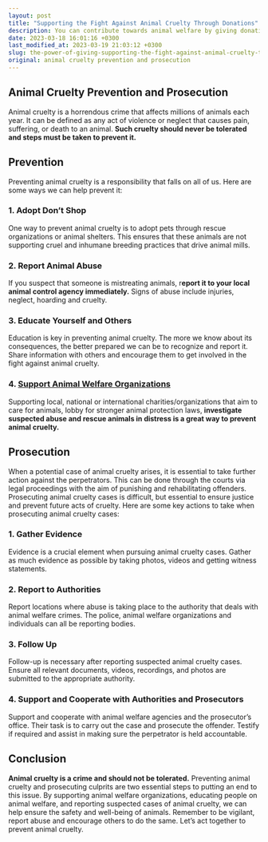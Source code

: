 ```yaml
---
layout: post
title: "Supporting the Fight Against Animal Cruelty Through Donations"
description: You can contribute towards animal welfare by giving donations to organizations that are committed to preventing and punishing animal cruelty.
date: 2023-03-18 16:01:16 +0300
last_modified_at: 2023-03-19 21:03:12 +0300
slug: the-power-of-giving-supporting-the-fight-against-animal-cruelty-through-donations
original: animal cruelty prevention and prosecution
---
```

## Animal Cruelty Prevention and Prosecution

Animal cruelty is a horrendous crime that affects millions of animals each year. It can be defined as any act of violence or neglect that causes pain, suffering, or death to an animal. **Such cruelty should never be tolerated and steps must be taken to prevent it.**

## Prevention

Preventing animal cruelty is a responsibility that falls on all of us. Here are some ways we can help prevent it:

### 1\. Adopt Don’t Shop

One way to prevent animal cruelty is to adopt pets through rescue organizations or animal shelters. This ensures that these animals are not supporting cruel and inhumane breeding practices that drive animal mills.

### 2\. Report Animal Abuse

If you suspect that someone is mistreating animals, r**eport it to your local animal control agency immediately.** Signs of abuse include injuries, neglect, hoarding and cruelty.

### 3\. Educate Yourself and Others

Education is key in preventing animal cruelty. The more we know about its consequences, the better prepared we can be to recognize and report it. Share information with others and encourage them to get involved in the fight against animal cruelty.

### 4. [Support Animal Welfare Organizations](http://localhost:4000/animal-charities/top-animal-charities-aspca-humane-society-best-friends-wwf-peta-awi-wcs.html)

Supporting local, national or international charities/organizations that aim to care for animals, lobby for stronger animal protection laws, **investigate suspected abuse and rescue animals in distress is a great way to prevent animal cruelty.**

## Prosecution

When a potential case of animal cruelty arises, it is essential to take further action against the perpetrators. This can be done through the courts via legal proceedings with the aim of punishing and rehabilitating offenders. Prosecuting animal cruelty cases is difficult, but essential to ensure justice and prevent future acts of cruelty. Here are some key actions to take when prosecuting animal cruelty cases:

### 1\. Gather Evidence

Evidence is a crucial element when pursuing animal cruelty cases. Gather as much evidence as possible by taking photos, videos and getting witness statements.

### 2\. Report to Authorities

Report locations where abuse is taking place to the authority that deals with animal welfare crimes. The police, animal welfare organizations and individuals can all be reporting bodies.

### 3\. Follow Up

Follow-up is necessary after reporting suspected animal cruelty cases. Ensure all relevant documents, videos, recordings, and photos are submitted to the appropriate authority.

### 4\. Support and Cooperate with Authorities and Prosecutors

Support and cooperate with animal welfare agencies and the prosecutor’s office. Their task is to carry out the case and prosecute the offender. Testify if required and assist in making sure the perpetrator is held accountable.

## Conclusion

**Animal cruelty is a crime and should not be tolerated.** Preventing animal cruelty and prosecuting culprits are two essential steps to putting an end to this issue. By supporting animal welfare organizations, educating people on animal welfare, and reporting suspected cases of animal cruelty, we can help ensure the safety and well-being of animals. Remember to be vigilant, report abuse and encourage others to do the same. Let’s act together to prevent animal cruelty.